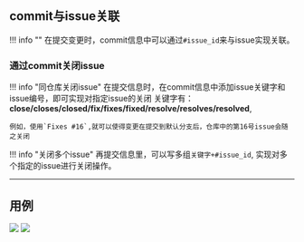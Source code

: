 ## commit与issue关联
!!! info ""
    在提交变更时，commit信息中可以通过`#issue_id`来与issue实现关联。

### 通过commit关闭issue
!!! info "同仓库关闭issue"
    在提交信息时，在commit信息中添加issue关键字和issue编号，即可实现对指定issue的关闭
    关键字有：**close/closes/closed/fix/fixes/fixed/resolve/resolves/resolved**,

    例如，使用`Fixes #16`,就可以使得变更在提交到默认分支后，仓库中的第16号issue会随之关闭

!!! info "关闭多个issue"
    再提交信息里，可以写多组`关键字+#issue_id`, 实现对多个指定的issue进行关闭操作。

----

## 用例
![](/images/close_issue_1.png)
![](/images/close_issue_2.png)

